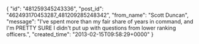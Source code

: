  {
   "id": "481259345243336",
   "post_id": "462493170453287_481209285248342",
   "from_name": "Scott Duncan",
   "message": "I've spent more than my fair share of years in command, and I'm PRETTY SURE I didn't put up with questions from lower ranking officers.",
   "created_time": "2013-02-15T09:58:29+0000"
 }
